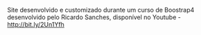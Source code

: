 Site desenvolvido e customizado durante um curso de Boostrap4 desenvolvido pelo Ricardo Sanches, disponível no Youtube - http://bit.ly/2Un1Yfh


